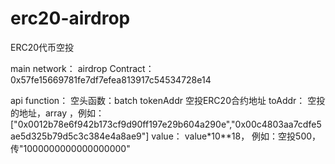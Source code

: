 # erc20-airdrop
ERC20代币空投

main network：
airdrop Contract：0x57fe15669781fe7df7efea813917c54534728e14

api function：
空头函数：batch
tokenAddr  空投ERC20合约地址
toAddr： 空投的地址，array ，例如：["0x0012b78e6f942b173cf9d90ff197e29b604a290e","0x00c4803aa7cdfe5ae5d325b79d5c3c384e4a8ae9"]
value：  value*10**18， 例如：空投500，传"1000000000000000000"
